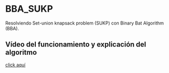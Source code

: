 # BBA_SUKP
Resolviendo Set-union knapsack problem (SUKP) con Binary Bat Algorithm (BBA).

## Vídeo del funcionamiento y explicación del algoritmo
<a href="[https://player.vimeo.com/video/709373645?h=898a634214](https://player.vimeo.com/video/841075678?h=c8e96c17f1&amp;badge=0&amp;autopause=0&amp;player_id=0&amp;app_id=58479%22%20width=%221536%22%20height=%22864%22%20frameborder=%220%22%20allow=%22autoplay;%20fullscreen;%20picture-in-picture%22%20allowfullscreen%20title=%22SUKP%20con%20BBA)https://player.vimeo.com/video/841075678?h=c8e96c17f1&amp;badge=0&amp;autopause=0&amp;player_id=0&amp;app_id=58479%22%20width=%221536%22%20height=%22864%22%20frameborder=%220%22%20allow=%22autoplay;%20fullscreen;%20picture-in-picture%22%20allowfullscreen%20title=%22SUKP%20con%20BBA" target="_blank" rel="noopener noreferrer">click aquí</a>
